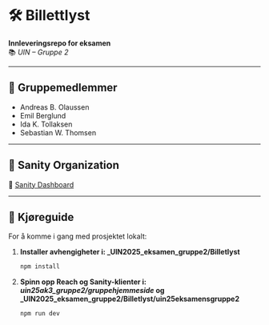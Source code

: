 # 🛠️ Billettlyst
**Innleveringsrepo for eksamen**  
📚 *UIN – Gruppe 2*

---

## 👥 Gruppemedlemmer  
- Andreas B. Olaussen  
- Emil Berglund  
- Ida K. Tollaksen  
- Sebastian W. Thomsen  

---

## 🧠 Sanity Organization  
🔗 [Sanity Dashboard](https://www.sanity.io/organizations/oa4H42Px9/project/zfrfh6h7?orgId=oa4H42Px9)

---

## 🚀 Kjøreguide

For å komme i gang med prosjektet lokalt:

1. **Installer avhengigheter i: _UIN2025_eksamen_gruppe2/Billetlyst**
   ```bash
   npm install

2. **Spinn opp Reach og Sanity-klienter i: _uin25ak3_gruppe2/gruppehjemmeside_ og _UIN2025_eksamen_gruppe2/Billetlyst/uin25eksamensgruppe2**
   ```bash
   npm run dev
